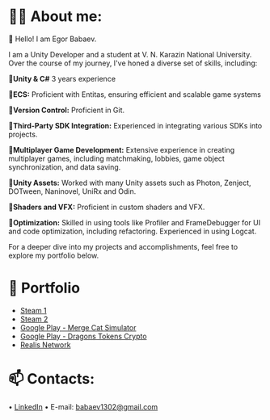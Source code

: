 # 🧑‍🦱 About me:
👋 Hello! I am Egor Babaev.

I am a Unity Developer and a student at V. N. Karazin National University.
Over the course of my journey, I've honed a diverse set of skills, including:

📌**Unity & C#** 3 years experience 

📌**ECS:** Proficient with Entitas, ensuring efficient and scalable game systems

📌**Version Control:** Proficient in Git.

📌**Third-Party SDK Integration:** Experienced in integrating various SDKs into projects.

📌**Multiplayer Game Development:** Extensive experience in creating multiplayer games, including matchmaking, lobbies, game object synchronization, and data saving.

📌**Unity Assets:** Worked with many Unity assets such as Photon, Zenject, DOTween, Naninovel, UniRx and Odin.

📌**Shaders and VFX:** Proficient in custom shaders and VFX.

📌**Optimization:** Skilled in using tools like Profiler and FrameDebugger for UI and code optimization, including refactoring. Experienced in using Logcat.

For a deeper dive into my projects and accomplishments, feel free to explore my portfolio below.

# 🌟 Portfolio
- [Steam 1](https://store.steampowered.com/curator/44358675)
- [Steam 2](https://store.steampowered.com/curator/41338556)
- [Google Play - Merge Cat Simulator](https://play.google.com/store/apps/details?id=com.soul.merge.cat.cute.simulator.adventure&pcampaignid=web_share)
- [Google Play - Dragons Tokens Crypto](https://play.google.com/store/apps/details?id=com.dragons.tokens.crypto&pcampaignid=web_share)
- [Realis Network](https://realis.network/)

# 📫 Contacts:
• [LinkedIn](https://www.linkedin.com/in/egor-babaev/)
• E-mail: babaev1302@gmail.com
